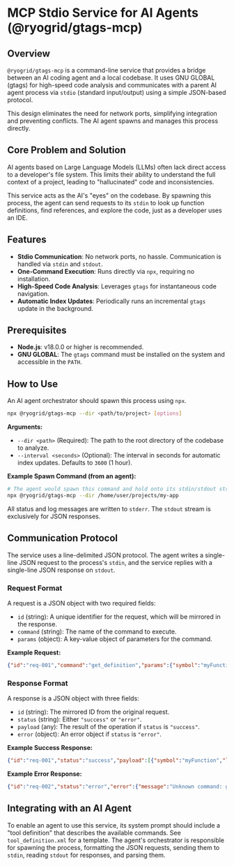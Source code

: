 # MCP Stdio Service for AI Agents (@ryogrid/gtags-mcp)

## Overview

`@ryogrid/gtags-mcp` is a command-line service that provides a bridge between an AI coding agent and a local codebase. It uses GNU GLOBAL (gtags) for high-speed code analysis and communicates with a parent AI agent process via `stdio` (standard input/output) using a simple JSON-based protocol.

This design eliminates the need for network ports, simplifying integration and preventing conflicts. The AI agent spawns and manages this process directly.

## Core Problem and Solution

AI agents based on Large Language Models (LLMs) often lack direct access to a developer's file system. This limits their ability to understand the full context of a project, leading to "hallucinated" code and inconsistencies.

This service acts as the AI's "eyes" on the codebase. By spawning this process, the agent can send requests to its `stdin` to look up function definitions, find references, and explore the code, just as a developer uses an IDE.

## Features

- **Stdio Communication**: No network ports, no hassle. Communication is handled via `stdin` and `stdout`.
- **One-Command Execution**: Runs directly via `npx`, requiring no installation.
- **High-Speed Code Analysis**: Leverages `gtags` for instantaneous code navigation.
- **Automatic Index Updates**: Periodically runs an incremental `gtags` update in the background.

## Prerequisites

- **Node.js**: v18.0.0 or higher is recommended.
- **GNU GLOBAL**: The `gtags` command must be installed on the system and accessible in the `PATH`.

## How to Use

An AI agent orchestrator should spawn this process using `npx`.

```bash
npx @ryogrid/gtags-mcp --dir <path/to/project> [options]
```

**Arguments:**
- `--dir <path>` (Required): The path to the root directory of the codebase to analyze.
- `--interval <seconds>` (Optional): The interval in seconds for automatic index updates. Defaults to `3600` (1 hour).

**Example Spawn Command (from an agent):**
```bash
# The agent would spawn this command and hold onto its stdin/stdout streams.
npx @ryogrid/gtags-mcp --dir /home/user/projects/my-app
```

All status and log messages are written to `stderr`. The `stdout` stream is exclusively for JSON responses.

## Communication Protocol

The service uses a line-delimited JSON protocol. The agent writes a single-line JSON request to the process's `stdin`, and the service replies with a single-line JSON response on `stdout`.

### Request Format

A request is a JSON object with two required fields:

- `id` (string): A unique identifier for the request, which will be mirrored in the response.
- `command` (string): The name of the command to execute.
- `params` (object): A key-value object of parameters for the command.

**Example Request:**
```json
{"id":"req-001","command":"get_definition","params":{"symbol":"myFunction"}}
```

### Response Format

A response is a JSON object with three fields:

- `id` (string): The mirrored ID from the original request.
- `status` (string): Either `"success"` or `"error"`.
- `payload` (any): The result of the operation if `status` is `"success"`.
- `error` (object): An error object if `status` is `"error"`.

**Example Success Response:**
```json
{"id":"req-001","status":"success","payload":[{"symbol":"myFunction","line":42,"file":"src/utils.js","code":"function myFunction() {"}]}
```

**Example Error Response:**
```json
{"id":"req-002","status":"error","error":{"message":"Unknown command: get_foobar"}}
```

## Integrating with an AI Agent

To enable an agent to use this service, its system prompt should include a "tool definition" that describes the available commands. See `tool_definition.xml` for a template. The agent's orchestrator is responsible for spawning the process, formatting the JSON requests, sending them to `stdin`, reading `stdout` for responses, and parsing them.
